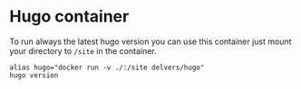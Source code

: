 # Hugo container
To run always the latest hugo version you can use this container just mount your directory to `/site` in the container.
```
alias hugo="docker run -v ./:/site delvers/hugo"
hugo version
```

